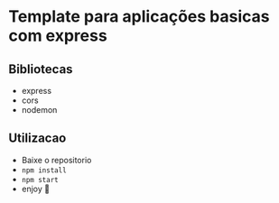 # Template para aplicações basicas com express

## Bibliotecas
- express
- cors
- nodemon

## Utilizacao

- Baixe o repositorio
- `npm install`
- `npm start`
- enjoy 🎉
